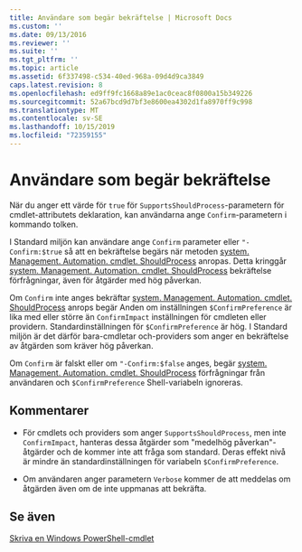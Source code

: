 ```yaml
---
title: Användare som begär bekräftelse | Microsoft Docs
ms.custom: ''
ms.date: 09/13/2016
ms.reviewer: ''
ms.suite: ''
ms.tgt_pltfrm: ''
ms.topic: article
ms.assetid: 6f337498-c534-40ed-968a-09d4d9ca3849
caps.latest.revision: 8
ms.openlocfilehash: ed9ff9fc1668a89e1ac0ceac8f0800a15b349226
ms.sourcegitcommit: 52a67bcd9d7bf3e8600ea4302d1fa8970ff9c998
ms.translationtype: MT
ms.contentlocale: sv-SE
ms.lasthandoff: 10/15/2019
ms.locfileid: "72359155"
---
```

# <a name="users-requesting-confirmation"></a>Användare som begär bekräftelse

När du anger ett värde för `true` för `SupportsShouldProcess`-parametern för cmdlet-attributets deklaration, kan användarna ange `Confirm`-parametern i kommando tolken.

I Standard miljön kan användare ange `Confirm` parameter eller `"-Confirm:$true` så att en bekräftelse begärs när metoden [system. Management. Automation. cmdlet. ShouldProcess](/dotnet/api/System.Management.Automation.Cmdlet.ShouldProcess) anropas. Detta kringgår [system. Management. Automation. cmdlet. ShouldProcess](/dotnet/api/System.Management.Automation.Cmdlet.ShouldProcess) bekräftelse förfrågningar, även för åtgärder med hög påverkan.

Om `Confirm` inte anges bekräftar [system. Management. Automation. cmdlet. ShouldProcess](/dotnet/api/System.Management.Automation.Cmdlet.ShouldProcess) anrops begär Anden om inställningen `$ConfirmPreference` är lika med eller större än `ConfirmImpact` inställningen för cmdleten eller providern. Standardinställningen för `$ConfirmPreference` är hög. I Standard miljön är det därför bara-cmdletar och-providers som anger en bekräftelse av åtgärden som kräver hög påverkan.

Om `Confirm` är falskt eller om `"-Confirm:$false` anges, begär [system. Management. Automation. cmdlet. ShouldProcess](/dotnet/api/System.Management.Automation.Cmdlet.ShouldProcess) förfrågningar från användaren och `$ConfirmPreference` Shell-variabeln ignoreras.

## <a name="remarks"></a>Kommentarer

- För cmdlets och providers som anger `SupportsShouldProcess`, men inte `ConfirmImpact`, hanteras dessa åtgärder som "medelhög påverkan"-åtgärder och de kommer inte att fråga som standard. Deras effekt nivå är mindre än standardinställningen för variabeln `$ConfirmPreference`.

- Om användaren anger parametern `Verbose` kommer de att meddelas om åtgärden även om de inte uppmanas att bekräfta.

## <a name="see-also"></a>Se även

[Skriva en Windows PowerShell-cmdlet](./writing-a-windows-powershell-cmdlet.md)
